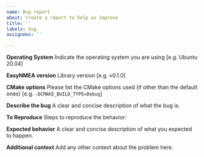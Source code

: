 ```yaml
---
name: Bug report
about: Create a report to help us improve
title: ''
labels: bug
assignees: ''

---
```


**Operating System**
Indicate the operating system you are using [e.g. Ubuntu 20.04]

**EasyNMEA version**
Library version [e.g. v0.1.0]

**CMake options**
Please list the CMake options used (if other than the default ones) [e.g. `-DCMAKE_BUILD_TYPE=Debug`]

**Describe the bug**
A clear and concise description of what the bug is.

**To Reproduce**
Steps to reproduce the behavior:

**Expected behavior**
A clear and concise description of what you expected to happen.

**Additional context**
Add any other context about the problem here.
